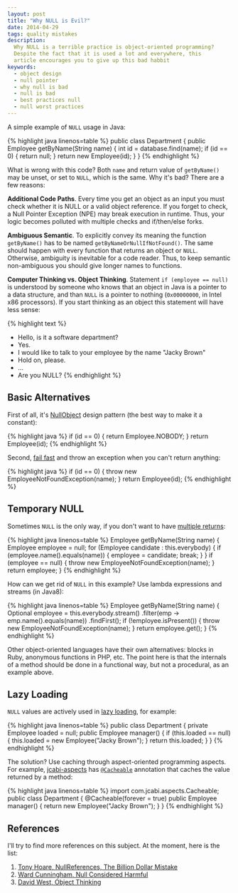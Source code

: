 ```yaml
---
layout: post
title: "Why NULL is Evil?"
date: 2014-04-29
tags: quality mistakes
description:
  Why NULL is a terrible practice is object-oriented programming?
  Despite the fact that it is used a lot and everywhere, this
  article encourages you to give up this bad habbit
keywords:
  - object design
  - null pointer
  - why null is bad
  - null is bad
  - best practices null
  - null worst practices
---
```


A simple example of `NULL` usage in Java:

{% highlight java linenos=table %}
public class Department {
  public Employee getByName(String name) {
    int id = database.find(name);
    if (id == 0) {
      return null;
    }
    return new Employee(id);
  }
}
{% endhighlight %}

What is wrong with this code? Both `name` and return value of `getByName()` may
be unset, or set to `NULL`, which is the same. Why it's bad? There are a few
reasons:

**Additional Code Paths**. Every time you get an object as an  input you must
check whether it is NULL or a valid object reference. If you forget to check, a
Null Pointer Exception (NPE) may break execution in runtime. Thus, your logic
becomes polluted with multiple checks and if/then/else forks.

**Ambiguous Semantic**. To explicitly convey its meaning the  function
`getByName()` has to be named `getByNameOrNullIfNotFound()`. The same should
happen with every function that returns an object or `NULL`. Otherwise,
ambiguity is inevitable for a code reader. Thus, to keep semantic non-ambiguous
you should give longer names to functions.

**Computer Thinking vs. Object Thinking**. Statement `if (employee == null)`  is
understood by someone who knows that an object in Java is a pointer to a data
structure, and than `NULL` is a pointer to nothing (`0x00000000`, in Intel x86
processors). If you start thinking as an object this statement will have less
sense:

{% highlight text %}
- Hello, is it a software department?
- Yes.
- I would like to talk to your employee by the name "Jacky Brown"
- Hold on, please.
- ...
- Are you NULL?
{% endhighlight %}

## Basic Alternatives

First of all, it's [NullObject](http://en.wikipedia.org/wiki/Null_Object_pattern)
design pattern (the best way to make it a constant):

{% highlight java %}
if (id == 0) {
  return Employee.NOBODY;
}
return Employee(id);
{% endhighlight %}

Second, [fail fast](http://martinfowler.com/ieeeSoftware/failFast.pdf) and throw an exception when you can't return anything:

{% highlight java %}
if (id == 0) {
  throw new EmployeeNotFoundException(name);
}
return Employee(id);
{% endhighlight %}

## Temporary NULL

Sometimes `NULL` is the only way, if you don't want to have
[multiple returns](http://www.javapractices.com/topic/TopicAction.do?Id=114):

{% highlight java linenos=table %}
Employee getByName(String name) {
  Employee employee = null;
  for (Employee candidate : this.everybody) {
    if (employee.name().equals(name)) {
      employee = candidate;
      break;
    }
  }
  if (employee == null) {
    throw new EmployeeNotFoundException(name);
  }
  return employee;
}
{% endhighlight  %}

How can we get rid of `NULL` in this example? Use lambda expressions
and streams (in Java8):

{% highlight java linenos=table %}
Employee getByName(String name) {
  Optional<Employee> employee = this.everybody.stream()
    .filter(emp -> emp.name().equals(name))
    .findFirst();
  if (!employee.isPresent()) {
    throw new EmployeeNotFoundException(name);
  }
  return employee.get();
}
{% endhighlight  %}

Other object-oriented languages have their own alternatives:
blocks in Ruby, anonymous functions in PHP, etc. The point here is
that the internals of a method should be done in a functional way, but
not a procedural, as an example above.

## Lazy Loading

`NULL` values are actively used in [lazy loading](http://en.wikipedia.org/wiki/Lazy_loading), for example:

{% highlight java linenos=table %}
public class Department {
  private Employee loaded = null;
  public Employee manager() {
    if (this.loaded == null) {
      this.loaded = new Employee("Jacky Brown");
    }
    return this.loaded;
  }
}
{% endhighlight %}

The solution? Use caching through aspect-oriented programming aspects. For
example,
[jcabi-aspects](http://aspects.jcabi.com) has
[`@Cacheable`](http://aspects.jcabi.com/annotation-cacheable.html)
annotation that caches the value returned by a method:

{% highlight java linenos=table %}
import com.jcabi.aspects.Cacheable;
public class Department {
  @Cacheable(forever = true)
  public Employee manager() {
    return new Employee("Jacky Brown");
  }
}
{% endhighlight %}

## References

I'll try to find more references on this subject. At the moment,
here is the list:

 1. [Tony Hoare, NullReferences, The Billion Dollar Mistake](http://www.infoq.com/presentations/Null-References-The-Billion-Dollar-Mistake-Tony-Hoare)
 1. [Ward Cunningham, Null Considered Harmful](http://c2.com/cgi/wiki?NullConsideredHarmful)
 1. [David West, Object Thinking](http://www.amazon.com/Object-Thinking-DV-Microsoft-Professional-David/dp/0735619654)

